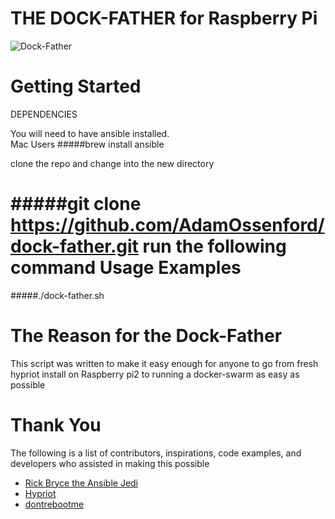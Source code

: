 THE DOCK-FATHER for Raspberry Pi
==================================
![Dock-Father](https://raw.github.com/Adamossenford/dock-father/master/pix/dock-father.png)


Getting Started
===============

DEPENDENCIES

You will need to have ansible installed.  
Mac Users
#####brew install ansible

clone the repo and change into the new directory

#####git clone https://github.com/AdamOssenford/dock-father.git
run the following command
Usage Examples
==============
#####./dock-father.sh

The Reason for the Dock-Father
==============================
This script was written to make it easy enough for anyone to go from fresh hypriot install on Raspberry pi2 to running a docker-swarm as easy as possible

Thank You 
=========
The following is a list of contributors, inspirations, code examples, and developers who assisted in making this possible

* [Rick Bryce the Ansible Jedi](http://www.github.com/dicbob)
* [Hypriot](http://blog.hypriot.com)
* [dontrebootme](http://www.github.com/dontrebootme)

